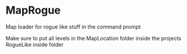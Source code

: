 # MapRogue
Map loader for rogue like stuff in the command prompt

Make sure to put all levels in the MapLocation folder inside the projects RogueLike inside folder
